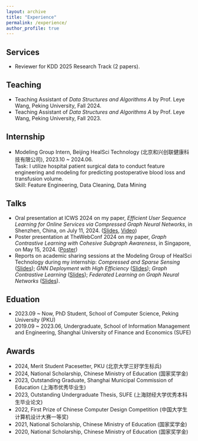 ```yaml
---
layout: archive
title: "Experience"
permalink: /experience/
author_profile: true
---
```


## Services

* Reviewer for KDD 2025 Research Track (2 papers).

## Teaching

* Teaching Assistant of *Data Structures and Algorithms A* by Prof. Leye Wang, Peking University, Fall 2024.
* Teaching Assistant of *Data Structures and Algorithms A* by Prof. Leye Wang, Peking University, Fall 2023.

## Internship

* Modeling Group Intern, Beijing HealSci Technology (北京和兴创联健康科技有限公司), 2023.10 ~ 2024.06. <br/>
Task: I utilize hospital patient surgical data to conduct feature engineering and modeling for predicting postoperative blood loss and transfusion volume. <br/>
Skill: Feature Engineering, Data Cleaning, Data Mining

## Talks

* Oral presentation at ICWS 2024 on my paper, *Efficient User Sequence Learning for Online Services via Compressed Graph Neural Networks*, in Shenzhen, China, on July 11, 2024. (<a href="https://wuyucheng2002.github.io/files/ICWS_ECSeq.pdf" target="_blank">Slides</a>, <a href="https://www.bilibili.com/video/BV1vpateCEzc" target="_blank">Video</a>)
* Poster presentation at TheWebConf 2024 on my paper, *Graph Contrastive Learning with Cohesive Subgraph Awareness*, in Singapore, on May 15, 2024. (<a href="https://wuyucheng2002.github.io/files/Yucheng_Wu_rfp0950.pdf" target="_blank">Poster</a>)
* Reports on academic sharing sessions at the Modeling Group of HealSci Technology during my internship: *Compressed and Sparse Sensing* (<a href="https://wuyucheng2002.github.io/files/20240524_sparse_sensing.pdf" target="_blank">Slides</a>); *GNN Deployment with High Efficiency* (<a href="https://wuyucheng2002.github.io/files/20240412_GNN_Deployment.pdf" target="_blank">Slides</a>); *Graph Contrastive Learning* (<a href="https://wuyucheng2002.github.io/files/20240126_GCL.pdf" target="_blank">Slides</a>); *Federated Learning on Graph Neural Networks* (<a href="https://wuyucheng2002.github.io/files/20231201_FL_GNN.pdf" target="_blank">Slides</a>).

## Eduation

* 2023.09 ~ Now, PhD Student, School of Computer Science, Peking University (PKU)
* 2019.09 ~ 2023.06, Undergraduate, School of Information Management and Engineering, Shanghai University of Finance and Economics (SUFE)


## Awards

* 2024, Merit Student Pacesetter, PKU (北京大学三好学生标兵)
* 2024, National Scholarship, Chinese Ministry of Education (国家奖学金)
* 2023, Outstanding Graduate, Shanghai Municipal Commission of Education (上海市优秀毕业生)
* 2023, Outstanding Undergraduate Thesis, SUFE (上海财经大学优秀本科生毕业论文)
* 2022, First Prize of Chinese Computer Design Competition (中国大学生计算机设计大赛一等奖)
* 2021, National Scholarship, Chinese Ministry of Education (国家奖学金)
* 2020, National Scholarship, Chinese Ministry of Education (国家奖学金)

